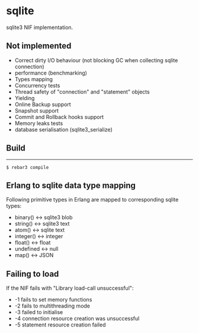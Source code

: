 # sqlite
sqlite3 NIF implementation.

## Not implemented
* Correct dirty I/O behaviour (not blocking GC when collecting sqlite connection)
* performance (benchmarking)
* Types mapping
* Concurrency tests
* Thread safety of "connection" and "statement" objects
* Yielding
* Online Backup support
* Snapshot support
* Commit and Rollback hooks support
* Memory leaks tests
* database serialisation (sqlite3_serialize)

## Build
-----

    $ rebar3 compile

## Erlang to sqlite data type mapping
Following primitive types in Erlang are mapped to corresponding sqlite types:
 * binary() <-> sqlite3 blob
 * string() <-> sqlite3 text
 * atom() <-> sqlite text
 * integer() <-> integer
 * float() <-> float
 * undefined <-> null
 * map() <-> JSON

## Failing to load

If the NIF fails with "Library load-call unsuccessful":
* -1 fails to set memory functions
* -2 fails to multithreading mode
* -3 failed to initialise
* -4 connection resource creation was unsuccessful
* -5 statement resource creation failed


